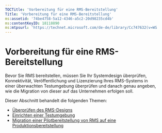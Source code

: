 ```yaml
---
TOCTitle: 'Vorbereitung für eine RMS-Bereitstellung'
Title: 'Vorbereitung für eine RMS-Bereitstellung'
ms:assetid: '74be4758-5a12-4346-a5c2-20d98235cd4b'
ms:contentKeyID: 18118890
ms:mtpsurl: 'https://technet.microsoft.com/de-de/library/Cc747632(v=WS.10)'
---
```


Vorbereitung für eine RMS-Bereitstellung
========================================

Bevor Sie RMS bereitstellen, müssen Sie Ihr Systemdesign überprüfen, Konnektivität, Veröffentlichung und Lizenzierung Ihres RMS-Systems in einer überwachten Testumgebung überprüfen und danach genau angeben, wie die Migration von dieser auf das Unternehmen erfolgen soll.

Dieser Abschnitt behandelt die folgenden Themen:

-   [Überprüfen des RMS-Designs](https://technet.microsoft.com/0ed1dd67-8e07-47c9-9e2e-0104438bd19f)
-   [Einrichten einer Testumgebung](https://technet.microsoft.com/cdd96b05-49e2-4b6f-bfae-40b5c028ec66)
-   [Migration einer Pilotbereitstellung von RMS auf eine Produktionsbereitstellung](https://technet.microsoft.com/ea151946-22fb-4cba-a3ef-fd7a4bf0d292)